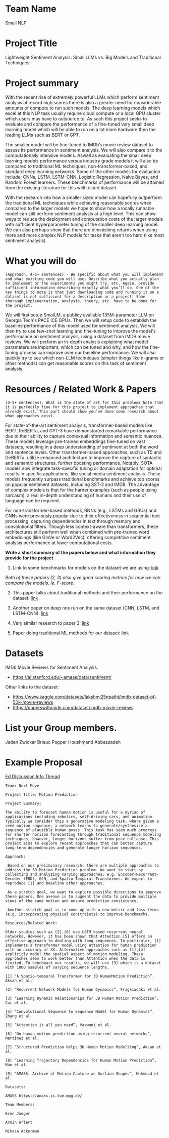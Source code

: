 # Team Name
Small NLP

# Project Title
Lightweight Sentiment Analysis: Small LLMs vs. Big Models and Traditional Techniques

# Project summary
With the recent rise of extremely powerful LLMs which perform sentiment analysis at record high scores there is also a greater need for considerable amounts of compute to run such models. The deep learning models which excel at this NLP task usually require cloud compute or a local GPU cluster which users may have to outsource to. As such this project seeks to evaluate and compare the performance of a fine-tuned very small deep learning model which will be able to run on a lot more hardware then the leading LLMs such as BERT or GPT. 

The smaller model will be fine-tuned to IMDb’s movie review dataset to assess its performance in sentiment analysis. We will also compare it to the computationally intensive models. Aswell as evaluating the small deep learning models performance versus industry grade models it will also be compared to traditional ML techniques, non-transformer-based, and standard deep learning networks. Some of the other models for evaluation include: CNNs, LSTM, LSTM-CNN, Logistic Regression, Naive Bayes, and Random Forest learners. These benchmarks of performance will be attained from the existing literature for this well tested dataset.

With the research into how a smaller sized model can hopefully outperform the traditional ML techniques while achieving reasonable scores when compared to the larger models we hope to show how a locally runnable model can still perform sentiment analysis at a high level. This can show ways to reduce the deployment and computation costs of the larger models with sufficient hyperparameter tuning of the smaller deep learning model. We can also perhaps show that there are diminishing returns when using more and more complex NLP models for tasks that aren't too hard (like most sentiment analysis)


# What you will do 
``` 
(Approach, 4-5+ sentences) - Be specific about what you will implement and what existing code you will use. Describe what you actually plan to implement or the experiments you might try, etc. Again, provide sufficient information describing exactly what you’ll do. One of the key things to note is that just downloading code and running it on a dataset is not sufficient for a description or a project! Some thorough implementation, analysis, theory, etc. have to be done for the project.
```

We will first setup SmolLM, a publicy available 135M-parameter LLM on Georgia Tech's PACE ICE GPUs. Then we will setup code to establish the baseline performance of this model used for sentiment analysis. We will then try to use few-shot learning and fine-tuning to improve the model's performance on sentiment analysis, using a dataset from IMDB movie reviews. We will perform an in-depth analysis explaining what model parameters are important, which can be tuned and why, and how the fine-tuning process can improve over our baseline performance. We will also quickly try to see which non-LLM techniques (simpler things like n-grams or other methods) can get reasonable scores on this task of sentiment analysis.




# Resources / Related Work & Papers 
``` 
(4-5+ sentences). What is the state of art for this problem? Note that it is perfectly fine for this project to implement approaches that already exist. This part should show you’ve done some research about what approaches exist.
```

For state-of-the-art sentiment analysis, transformer-based models like BERT, RoBERTa, and GPT-3 have demonstrated remarkable performance due to their ability to capture contextual information and semantic nuances. These models leverage pre-trained embeddings fine-tuned on vast datasets, resulting in a deep understanding of sentiment at both the word and sentence levels. 
 Other transformer-based approaches, such as T5 and DeBERTa, utilize enhanced architecture to improve the capture of syntactic and semantic structures, further boosting performance. Notably, SOTA models now integrate task-specific tuning or domain adaptation for optimal results in specific applications, like social media sentiment analysis. These models frequently surpass traditional benchmarks and achieve top scores on popular sentiment datasets, including SST-2 and IMDB. The advantage of complex models is that for the harder examples (such as people using sarcasm), a real in-depth understanding of humans and their use of language can be required.

For non-transformer-based methods, RNNs (e.g., LSTMs and GRUs) and CNNs were previously popular due to their effectiveness in sequential text processing, capturing dependencies in text through memory and convolutional filters. Though less context-aware than transformers, these architectures still perform well when combined with pre-trained word embeddings (like GloVe or Word2Vec), offering competitive sentiment analysis performance at lower computational costs.

**Write a short summary of the papers below and what information they provide for the project**

1. Link to some benchmarks for models on the dataset we are using: [link](https://paperswithcode.com/sota/sentiment-analysis-on-imdb)


*Both of these papers (2, 3) also give good scoring metrics for how we can compare the models, ie. F-score.*

2. This paper talks about traditional methods and their performance on the dataset: [link](../documentation/Analyzing_Sentiment_using_IMDb_Dataset.pdf)

3. Another paper on deep nns run on the same dataset (CNN, LSTM, and LSTM-CNN): [link](../documentation/Performance_Analysis_of_Different_Neural_Networks_for_Sentiment_Analysis_on_IMDb_Movie_Reviews.pdf)

4. Very similar research to paper 3: [link](../documentation/ssrn-3403985.pdf)

5. Paper doing traditional ML methods for our dataset: [link](../documentation/Sentiment_Analysis_of_IMDb_Movie_Reviews__A_comparative_study_on_Performance_of_Hyperparameter-tuned_Classification_Algorithms.pdf)


# Datasets 
IMDb Movie Reviews for Sentiment Analysis:
* https://ai.stanford.edu/~amaas/data/sentiment/

Other links to the dataset:
* https://www.kaggle.com/datasets/lakshmi25npathi/imdb-dataset-of-50k-movie-reviews 
* https://paperswithcode.com/dataset/imdb-movie-reviews

# List your Group members.
Jaden Zwicker
Brieuc Popper
Houshmand Abbaszadeh




# Example Proposal
[Ed Discussion Info Thread](https://edstem.org/us/courses/60909/discussion/5248321)


```
Team: Next Move

Project Title: Motion Prediction

Project Summary: 

The ability to forecast human motion is useful for a myriad of applications including robotics, self-driving cars, and animation. Typically we consider this a generative modeling task, where given a seed motion sequence, a network learns to generate/synthesize a sequence of plausible human poses. This task has seen much progress for shorter horizon forecasting through traditional sequence modeling techniques; however, longer horizons suffer from pose collapse. This project aims to explore recent approaches that can better capture long-term dependencies and generate longer horizon sequences.

Approach:

 Based on our preliminary research, there are multiple approaches to address the 3D Motion Prediction problem. We want to start by collecting and analyzing varying approaches; e.g. Encoder-Recurrent-Decoder (ERD), GCN, and Spatio-Temporal Transformer. We expect to reproduce [1] and baseline other approaches.

 As a stretch goal, we want to explore possible directions to improve these papers. One avenue is to augment the data to provide multiple views of the same motion and ensure prediction consistency.

 Another stretch goal is to come up with a new metric and loss terms (e.g. incorporating physical constraints) to improve benchmarks.

Resources/Related Work:

Older studies such as [2],[6] use LSTM based recurrent neural networks. However, it has been shown that Attention [5] offers an effective approach to dealing with long sequences. In particular, [1] implements a transformer model using attention for human prediction with an accuracy of XX. Alternative approaches such as [1],[4] explicitly model the spatial aspect of motion modeling. These approaches seem to work better than Attention when the data is limited. To benchmark our results, we will use [9] which is a dataset with 1000 samples of varying sequence lengths.

[1] “A Spatio-temporal Transformer for 3D HumanMotion Prediction”, Aksan et al.

[2] “Recurrent Network Models for Human Dynamics”, Fragkiadaki et al.

[3] “Learning Dynamic Relationships for 3D Human Motion Prediction”, Cui et al.

[4] “Convolutional Sequence to Sequence Model for Human Dynamics”, Zhang et al

[5] “Attention is all you need”, Vaswani et al.

[6] “On human motion prediction using recurrent neural networks”, Martinez et al.

[7] “Structured Prediction Helps 3D Human Motion Modelling”, Aksan et al.

[8] “Learning Trajectory Dependencies for Human Motion Prediction”, Mao et al.

[9] “AMASS: Archive of Motion Capture as Surface Shapes”, Mahmood et al.

Datasets:

AMASS https://amass.is.tue.mpg.de/

Team Members:

Eren Jaeger

Armin Arlert

Mikasa Ackerman
```
